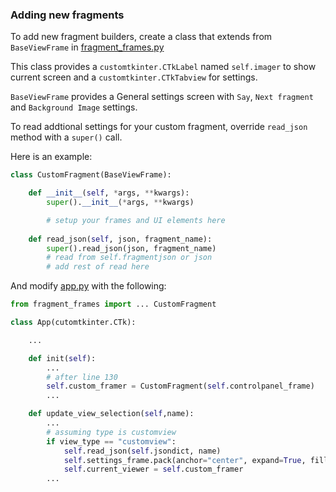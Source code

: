 ### Adding new fragments
To add new fragment builders, create a class that extends from `BaseViewFrame` in [fragment_frames.py](../fragment_frames.py)

This class provides a `customtkinter.CTkLabel` named `self.imager` to show current screen and a `customtkinter.CTkTabview` for settings.

`BaseViewFrame` provides a General settings screen with `Say`, `Next fragment` and `Background Image` settings.

To read addtional settings for your custom fragment, override `read_json` method with a `super()` call.

Here is an example:
```py
class CustomFragment(BaseViewFrame):

    def __init__(self, *args, **kwargs):
        super().__init__(*args, **kwargs)

        # setup your frames and UI elements here
    
    def read_json(self, json, fragment_name):
        super().read_json(json, fragment_name)
        # read from self.fragmentjson or json
        # add rest of read here
```

And modify [app.py](../app.py) with the following:
```py
from fragment_frames import ... CustomFragment

class App(cutomtkinter.CTk):

    ...

    def init(self):
        ...
        # after line 130
        self.custom_framer = CustomFragment(self.controlpanel_frame)
        ...

    def update_view_selection(self,name):
        ...
        # assuming type is customview
        if view_type == "customview":
            self.read_json(self.jsondict, name)
            self.settings_frame.pack(anchor="center", expand=True, fill="both")
            self.current_viewer = self.custom_framer
        ...
```